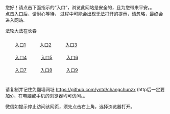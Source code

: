 您好！请点击下面指示的“入口”，浏览此网站是安全的，且为您带来平安。。 <br/>
点击入口后，请耐心等待， 过程中可能会出现无法打开的提示，请忽略，最终会进入网站. </br>

法轮大法在长春<br/>
<div style="padding:10px"><a style="margin:20px" target="_blank" href="https://dzyj9gwk6iqaq.cloudfront.net/2Qpsp?bztfdtq" id="ccLink1" rel="nofollow">入口1</a> <a target="_blank" style="margin:20px" href="https://d2i4agagmh10h5.cloudfront.net/2Qpsp?hqrzqghj" id="ccLink2" rel="nofollow">入口2</a> <a style="margin:20px" target="_blank" href="https://d3opb9nbott8pj.cloudfront.net/2Qpsp?qvppkt" id="ccLink3" rel="nofollow">入口3</a></div>

<div style="padding:10px" ><a style="margin:20px" target="_blank" href="https://dzyj9gwk6iqaq.cloudfront.net/2Qpsp?bztfdtq" id="ccLink4" rel="nofollow">入口4</a> <a style="margin:20px" href="https://d2i4agagmh10h5.cloudfront.net/2Qpsp?hqrzqghj" target="_blank" id="ccLink5" rel="nofollow">入口5</a> <a style="margin:20px" href="https://d3opb9nbott8pj.cloudfront.net/2Qpsp?qvppkt" target="_blank" id="ccLink6" rel="nofollow">入口6</a></div>

<div style="padding:10px"><a style="margin:20px" target="_blank" href="https://dzyj9gwk6iqaq.cloudfront.net/2Qpsp?bztfdtq" id="ccLink7" rel="nofollow">入口7</a> <a style="margin:20px" href="https://d2i4agagmh10h5.cloudfront.net/2Qpsp?hqrzqghj" target="_blank" id="ccLink8" rel="nofollow">入口8</a> <a style="margin:20px" target="_blank" href="https://d3opb9nbott8pj.cloudfront.net/2Qpsp?qvppkt" id="ccLink9" rel="nofollow">入口9</a></div>

<br/>



请复制并记住免翻墙网址 https://github.com/yntd/changchunzx (http后一定要加s)，在电脑或手机的浏览器均可访问。。<br/>

微信如提示停止访问该网页，须先点击右上角，选择浏览器打开。

